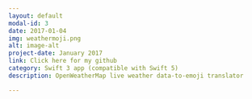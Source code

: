 ```yaml
---
layout: default
modal-id: 3
date: 2017-01-04
img: weathermoji.png
alt: image-alt
project-date: January 2017
link: Click here for my github
category: Swift 3 app (compatible with Swift 5)
description: OpenWeatherMap live weather data-to-emoji translator

---
```

